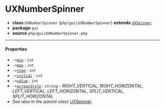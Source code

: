 # UXNumberSpinner

- **class** `UXNumberSpinner` (`php\gui\UXNumberSpinner`) **extends** [`UXSpinner`](https://github.com/jphp-group/jphp-gui-ext/blob/master/jphp-gui-ext/api-docs/classes/php/gui/UXSpinner.md)
- **package** `gui`
- **source** `php/gui/UXNumberSpinner.php`

---

#### Properties

- `->`[`min`](#prop-min) : `int`
- `->`[`max`](#prop-max) : `int`
- `->`[`step`](#prop-step) : `int`
- `->`[`initial`](#prop-initial) : `int`
- `->`[`value`](#prop-value) : `int`
- `->`[`arrowsStyle`](#prop-arrowsstyle) : `string` - _RIGHT_VERTICAL, RIGHT_HORIZONTAL, LEFT_VERTICAL, LEFT_HORIZONTAL, SPLIT_VERTICAL, SPLIT_HORIZONTAL_
- *See also in the parent class* [UXSpinner](https://github.com/jphp-group/jphp-gui-ext/blob/master/jphp-gui-ext/api-docs/classes/php/gui/UXSpinner.md).